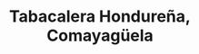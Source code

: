 ---
title: "Tabacalera Hondureña, Comayagüela"
url: /tegucigalpa/tabacalera-hondurena-comayaguela/
shop: tabaco
---